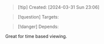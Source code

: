 
>[!tip] Created: [2024-03-31 Sun 23:06]

>[!question] Targets: 

>[!danger] Depends: 

Great for time based viewing.